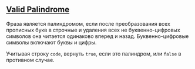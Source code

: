 ## [Valid Palindrome](https://leetcode.com/problems/valid-palindrome/)

Фраза является палиндромом, если после преобразования всех прописных букв в строчные и удаления всех не буквенно-цифровых символов она читается одинаково вперед и назад. Буквенно-цифровые символы включают буквы и цифры.

Учитывая строку <code>code</code>, вернуть <code>true</code>, если это палиндром, или <code>false</code> в противном случае.
